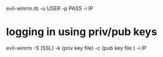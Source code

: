 evil-winrm.rb -u USER -p PASS -i IP

# logging in using priv/pub keys

evil-winrm -S (SSL) -k (priv key file) -c (pub key file ) -i IP